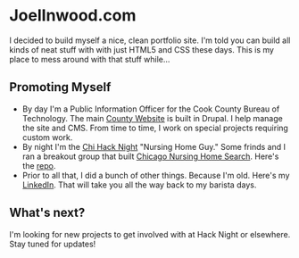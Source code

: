 # JoelInwood.com
I decided to build myself a nice, clean portfolio site. I'm told you can build all kinds of neat stuff with with just HTML5 and CSS these days. This is my place to mess around with that stuff while...
## Promoting Myself
* By day I'm a Public Information Officer for the Cook County Bureau of Technology. The main [County Website](https://cookcountyil.gov) is built in Drupal. I help manage the site and CMS. From time to time, I work on special projects requiring custom work.
* By night I'm the [Chi Hack Night](https://chihacknight.org) "Nursing Home Guy." Some frinds and I ran a breakout group that built [Chicago Nursing Home Search](http://chicagonursinghomesearch.com). Here's the [repo](https://github.com/open-retirement/open-retirement.github.com). 
* Prior to all that, I did a bunch of other things. Because I'm old. Here's my [LinkedIn](https://www.linkedin.com/in/joel-inwood-18645512/). That will take you all the way back to my barista days. 
## What's next?
I'm looking for new projects to get involved with at Hack Night or elsewhere. Stay tuned for updates! 


